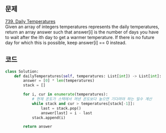 ## 문제
[739. Daily Temperatures](https://leetcode.com/problems/daily-temperatures/description/)  
Given an array of integers temperatures represents the daily temperatures, return an array answer such that answer[i] is the number of days you have to wait after the ith day to get a warmer temperature. If there is no future day for which this is possible, keep answer[i] == 0 instead.


## 코드
```py
class Solution:
    def dailyTemperatures(self, temperatures: List[int]) -> List[int]:
        answer = [0] * len(temperatures)
        stack = []

        for i, cur in enumerate(temperatures):
            # 현재 온도가 스택에서 꺼낸 온도보다 높으면 기다려야 하는 일수 계산
            while stack and cur > temperatures[stack[-1]]:
                last = stack.pop()
                answer[last] = i - last
            stack.append(i)

        return answer
```
